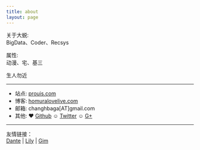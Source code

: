 ```yaml
---
title: about
layout: page
---
```


关于大蜕:  
BigData、Coder、Recsys

属性:  
动漫、宅、基三

生人勿近    

* * *

* 站点: [prouis.com](http://prouis.com)
* 博客: [homuralovelive.com](http://homuralovelive.com)
* 邮箱: changhbaga[AT]gmail.com
* 其他: ♥ [Github](http://github.com/sddtc) ☺ [Twitter](http://twitter.com/sddtc_) ☺ [G+](https://plus.google.com/u/0/112768245818888919813)

* * *

友情链接：  
[Dante](http://zhaodedong.leanote.com/) | [Lily](http://www.lilysui.cn/) | [Gim](http://lvgm.cn/)     
